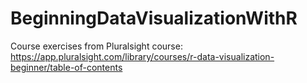 # BeginningDataVisualizationWithR
Course exercises from Pluralsight course: https://app.pluralsight.com/library/courses/r-data-visualization-beginner/table-of-contents
